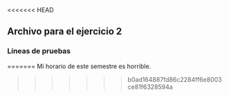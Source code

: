 <<<<<<< HEAD
## Archivo para el ejercicio 2
### Líneas de pruebas
=======
Mi horario de este semestre es horrible.
>>>>>>> b0ad164887fd86c2284ff6e8003ce81f6328594a
